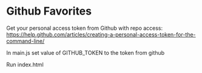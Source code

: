 # Github Favorites

Get your personal access token from Github with repo access:
https://help.github.com/articles/creating-a-personal-access-token-for-the-command-line/

In main.js set value of GITHUB_TOKEN to the token from github

Run index.html
